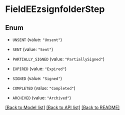 # FieldEEzsignfolderStep

## Enum


* `UNSENT` (value: `"Unsent"`)

* `SENT` (value: `"Sent"`)

* `PARTIALLY_SIGNED` (value: `"PartiallySigned"`)

* `EXPIRED` (value: `"Expired"`)

* `SIGNED` (value: `"Signed"`)

* `COMPLETED` (value: `"Completed"`)

* `ARCHIVED` (value: `"Archived"`)


[[Back to Model list]](../README.md#documentation-for-models) [[Back to API list]](../README.md#documentation-for-api-endpoints) [[Back to README]](../README.md)


